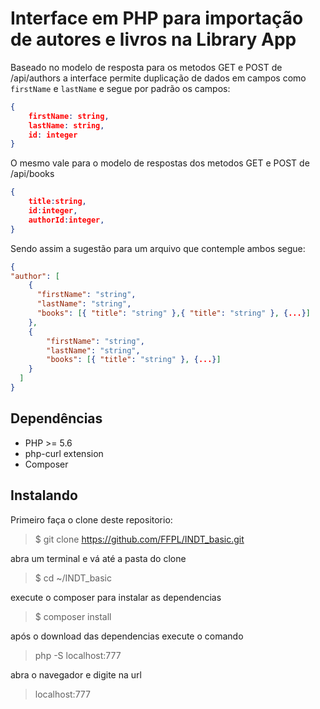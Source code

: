 # Interface em PHP para importação de autores e livros na Library App

Baseado no modelo de resposta para os metodos GET e POST de /api/authors
a interface permite duplicação de dados em campos como `firstName` e `lastName` e segue por padrão os campos:

```json
{
    firstName: string,
    lastName: string,
    id: integer
}
```

O mesmo vale para o modelo de respostas dos metodos GET e POST de /api/books

```json
{
    title:string,
    id:integer,
    authorId:integer,
}
```

Sendo assim a sugestão para um arquivo que contemple ambos segue:

```json
{
"author": [
    {
      "firstName": "string",
      "lastName": "string",
      "books": [{ "title": "string" },{ "title": "string" }, {...}]
    },
    {
        "firstName": "string",
        "lastName": "string",
        "books": [{ "title": "string" }, {...}]
    }
  ]
}
```


## Dependências

* PHP >= 5.6
* php-curl extension
* Composer

## Instalando

Primeiro faça o clone deste repositorio:

>$ git clone https://github.com/FFPL/INDT_basic.git

abra um terminal e vá até a pasta do clone

> $ cd ~/INDT_basic

execute o composer para instalar as dependencias

> $ composer install

após o download das dependencias execute o comando

>php -S localhost:777

abra o navegador e digite na url

>localhost:777
